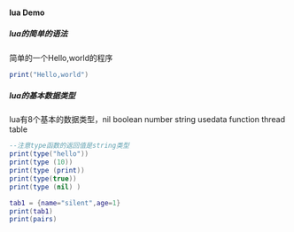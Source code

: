 #### lua Demo
##### lua的简单的语法
简单的一个Hello,world的程序
```lua
print("Hello,world")
```
##### lua的基本数据类型
lua有8个基本的数据类型，nil boolean number string usedata function thread table
```lua
--注意type函数的返回值是string类型
print(type("hello"))
print(type (10))
print(type (print))
print(type(true))
print(type (nil) )

tab1 = {name="silent",age=1}
print(tab1)
print(pairs)

```
